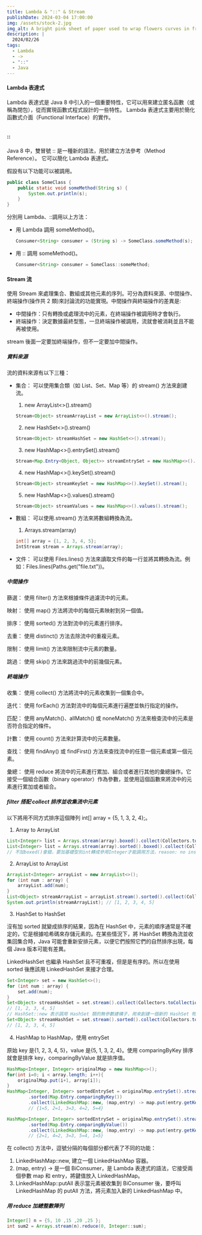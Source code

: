 ```yaml
---
title: Lambda & "::" & Stream
publishDate: 2024-03-04 17:00:00
img: /assets/stock-2.jpg
img_alt: A bright pink sheet of paper used to wrap flowers curves in front of rich blue background
description: |
  2024/02/26
tags:
  - Lambda
  - ->
  - "::"
  - Java
---
```


#### Lambda 表達式

Lambda 表達式是 Java 8 中引入的一個重要特性，它可以用來建立匿名函數（或稱為閉包），從而實現函數式程式設計的一些特性。 Lambda 表達式主要用於簡化函數式介面（Functional Interface）的實作。

```java

```

#### ::

Java 8 中，雙冒號 :: 是一種新的語法，用於建立方法參考（Method Reference）。 它可以簡化 Lambda 表達式。

假設有以下功能可以被調用。

```java
public class SomeClass {
    public static void someMethod(String s) {
        System.out.println(s);
    }
}
```

分別用 Lambda、::調用以上方法：

- 用 Lambda 調用 someMethod()。

  ```java
  Consumer<String> consumer = (String s) -> SomeClass.someMethod(s);
  ```

- 用 :: 調用 someMethod()。

  ```java
  Consumer<String> consumer = SomeClass::someMethod;
  ```

#### Stream 流

使用 Stream 來處理集合、數組或其他元素的序列。可分為資料來源、中間操作、終端操作(操作共 2 類)來討論流的功能實現。中間操作與終端操作的差異是:

- 中間操作：只有轉換或處理流中的元素，在終端操作被調用時才會執行。
- 終端操作：決定數據最終型態，一旦終端操作被調用，流就會被消耗並且不能再被使用。

stream 後面一定要加終端操作，但不一定要加中間操作。

##### 資料來源

流的資料來源有以下三種：

- 集合： 可以使用集合類（如 List、Set、Map 等）的 stream() 方法來創建流。

  1.  new ArrayList<>().stream()

  ```java
  Stream<Object> streamArrayList = new ArrayList<>().stream();
  ```

  2. new HashSet<>().stream()

  ```java
  Stream<Object> streamHashSet = new HashSet<>().stream();
  ```

  3. new HashMap<>().entrySet().stream()

  ```java
  Stream<Map.Entry<Object, Object>> streamEntrySet = new HashMap<>().entrySet().stream();
  ```

  4. new HashMap<>().keySet().stream()

  ```java
  Stream<Object> streamKeySet = new HashMap<>().keySet().stream();
  ```

  5. new HashMap<>().values().stream()

  ```java
  Stream<Object> streamValues = new HashMap<>().values().stream();
  ```

- 數組： 可以使用.stream() 方法來將數組轉換為流。

  1. Arrays.stream(array)

  ```java
  int[] array = {1, 2, 3, 4, 5};
  IntStream stream = Arrays.stream(array);
  ```

- 文件： 可以使用 Files.lines() 方法來讀取文件的每一行並將其轉換為流。例如：Files.lines(Paths.get("file.txt"))。

##### 中間操作

篩選： 使用 filter() 方法來根據條件過濾流中的元素。

映射： 使用 map() 方法將流中的每個元素映射到另一個值。

排序： 使用 sorted() 方法對流中的元素進行排序。

去重： 使用 distinct() 方法去除流中的重複元素。

限制： 使用 limit() 方法來限制流中元素的數量。

跳過： 使用 skip() 方法來跳過流中的前幾個元素。

##### 終端操作

收集： 使用 collect() 方法將流中的元素收集到一個集合中。

迭代： 使用 forEach() 方法對流中的每個元素進行遍歷並執行指定的操作。

匹配： 使用 anyMatch()、allMatch() 或 noneMatch() 方法來檢查流中的元素是否符合指定的條件。

計數： 使用 count() 方法來計算流中的元素數量。

查找： 使用 findAny() 或 findFirst() 方法來查找流中的任意一個元素或第一個元素。

彙總： 使用 reduce 將流中的元素進行累加、組合或者進行其他的彙總操作。它接受一個組合函數（binary operator）作為參數，並使用這個函數來將流中的元素進行累加或者組合。

##### filter 搭配 collect 排序並收集流中元素

以下將用不同方式排序這個陣列 int[] array = {5, 1, 3, 2, 4};。

1. Array to ArrayList

```java
List<Integer> list = Arrays.stream(array).boxed().collect(Collectors.toList()); // [5, 1, 3, 2, 4]
List<Integer> list = Arrays.stream(array).sorted().boxed().collect(Collectors.toList()); // [1, 2, 3, 4, 5]
// 不加boxed()會錯，要加基礎型別int轉成參用Integer才能調用方法，reason: no instance(s) of type variable(s) A, T exist so that Collector<T, A, List<T>> conforms to Supplier<R>
```

2. ArrayList to ArrayList

```java
ArrayList<Integer> arrayList = new ArrayList<>();
for (int num : array) {
    arrayList.add(num);
}
List<Object> streamArrayList = arrayList.stream().sorted().collect(Collectors.toList());
System.out.println(streamArrayList); // [1, 2, 3, 4, 5]
```

3. HashSet to HashSet

沒有加 sorted 就變成排序的結果，因為在 HashSet 中，元素的順序通常是不確定的，它是根據哈希碼來存儲元素的。在某些情況下，將 HashSet 轉換為流並收集回集合時，Java 可能會重新安排元素，以便它們按照它們的自然排序出現，每個 Java 版本可能有差異。

LinkedHashSet 也繼承 HashSet 且不可重複，但是是有序的。所以在使用 sorted 後應該用 LinkedHashSet 來接才合理。

```java
Set<Integer> set = new HashSet<>();
for (int num : array) {
    set.add(num);
}
Set<Object> streamHashSet = set.stream().collect(Collectors.toCollection(HashSet::new));
// [1, 2, 3, 4, 5]
// HashSet::new 表示調用 HashSet 類的無參數建構子，用來創建一個新的 HashSet 物件
Set<Object> streamHashSet = set.stream().sorted().collect(Collectors.toCollection(LinkedHashSet::new));
// [1, 2, 3, 4, 5]
```

4. HashMap to HashMap，使用 entrySet

原始 key 是{1, 2, 3, 4, 5}，value 是{5, 1, 3, 2, 4}。使用 comparingByKey 排序就會是排序 key，comparingByValue 就是排序值。

```java
HashMap<Integer, Integer> originalMap = new HashMap<>();
for(int i=0; i < array.length; i++){
    originalMap.put(i+1, array[i]);
}
HashMap<Integer, Integer> sortedEntrySet = originalMap.entrySet().stream()
        .sorted(Map.Entry.comparingByKey())
        .collect(LinkedHashMap::new, (map,entry) -> map.put(entry.getKey(), entry.getValue()),LinkedHashMap::putAll);
        // {1=5, 2=1, 3=3, 4=2, 5=4}

HashMap<Integer, Integer> sortedEntrySet = originalMap.entrySet().stream()
        .sorted(Map.Entry.comparingByValue())
        .collect(LinkedHashMap::new, (map,entry) -> map.put(entry.getKey(), entry.getValue()),LinkedHashMap::putAll);
        // {2=1, 4=2, 3=3, 5=4, 1=5}
```

在 collect() 方法中，逗號分隔的每個部分都代表了不同的功能：

1. LinkedHashMap::new, 建立一個 LinkedHashMap 容器。
2. (map, entry) -> 是一個 BiConsumer，是 Lambda 表達式的語法，它接受兩個參數 map 和 entry，將鍵值放入 LinkedHashMap。
3. LinkedHashMap::putAll 表示當元素被收集到 BiConsumer 後，要呼叫 LinkedHashMap 的 putAll 方法，將元素加入新的 LinkedHashMap 中。

##### 用 reduce 加總整數陣列

```java
Integer[] n = {5, 10 ,15 ,20 ,25 };
int sum2 = Arrays.stream(n).reduce(0, Integer::sum);
```
